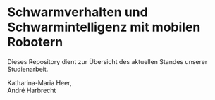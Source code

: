 # Schwarmverhalten und Schwarmintelligenz mit mobilen Robotern
Dieses Repository dient zur Übersicht des aktuellen Standes unserer Studienarbeit.

Katharina-Maria Heer,<br>
André Harbrecht

